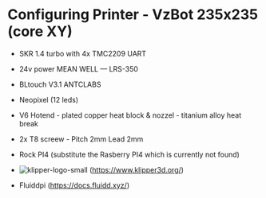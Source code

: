 # Configuring Printer - VzBot 235x235 (core XY)

- SKR 1.4 turbo with 4x TMC2209 UART
- 24v power MEAN WELL — LRS-350
- BLtouch V3.1 ANTCLABS
- Neopixel (12 leds)
- V6 Hotend - plated copper heat block & nozzel - titanium alloy heat break 
- 2x T8 screew - Pitch 2mm Lead 2mm

- Rock PI4 (substitute the Rasberry PI4 which is currently not found)

- ![klipper-logo-small](https://user-images.githubusercontent.com/92954018/219406047-44c6e57a-47cd-454f-b759-3186218fe35e.png) (https://www.klipper3d.org/)
- Fluiddpi (https://docs.fluidd.xyz/)

